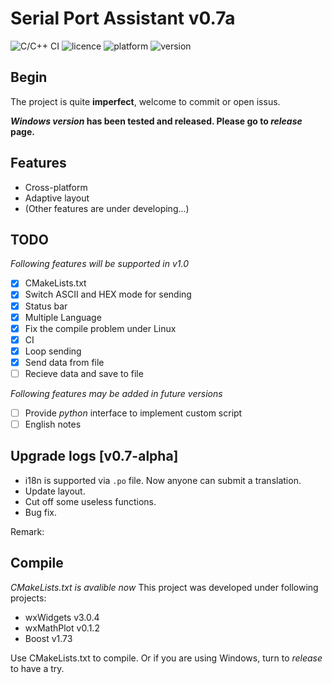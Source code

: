 Serial Port Assistant v0.7a
====

![C/C++ CI](https://github.com/z4deepfz/SerialPort-Assistant/workflows/C/C++%20CI/badge.svg)
![licence](https://img.shields.io/github/license/z4deepfz/SerialPort-Assistant)
![platform](https://img.shields.io/badge/platform-windows%20|%20linux-lightgrey.svg)
![version](https://img.shields.io/badge/version-0.5%20alpha-blue.svg)

## Begin

The project is quite **imperfect**, welcome to commit or open issus.

***Windows version* has been tested and released. Please go to *release* page.**

## Features

 - Cross-platform
 - Adaptive layout
 - (Other features are under developing...)
 
## TODO

*Following features will be supported in v1.0*

 - [x] CMakeLists.txt
 - [x] Switch ASCII and HEX mode for sending
 - [x] Status bar
 - [x] Multiple Language
 - [x] Fix the compile problem under Linux
 - [x] CI
 - [x] Loop sending
 - [x] Send data from file
 - [ ] Recieve data and save to file
 
*Following features may be added in future versions*
 
 - [ ] Provide *python* interface to implement custom script
 - [ ] English notes 
## Upgrade logs [v0.7-alpha]

 - i18n is supported via `.po` file. Now anyone can submit a translation.
 - Update layout.
 - Cut off some useless functions.
 - Bug fix.
 
 Remark: 

## Compile 

*CMakeLists.txt is avalible now*
This project was developed under following projects:

 - wxWidgets v3.0.4
 - wxMathPlot v0.1.2
 - Boost v1.73
 
Use CMakeLists.txt to compile.
Or if you are using Windows, turn to *release* to have a try.
